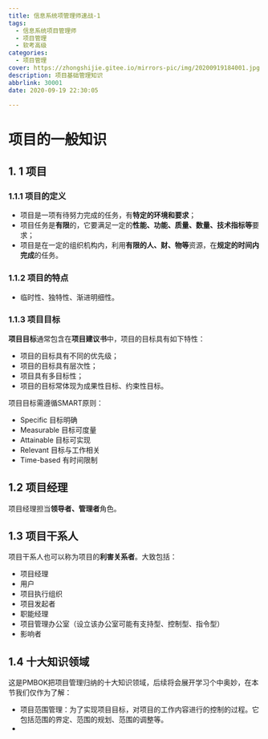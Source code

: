 ```yaml
---
title: 信息系统项管理师速战-1
tags:
  - 信息系统项目管理师
  - 项目管理
  - 软考高级
categories:
  - 项目管理
cover: https://zhongshijie.gitee.io/mirrors-pic/img/20200919184001.jpg
description: 项目基础管理知识
abbrlink: 30001
date: 2020-09-19 22:30:05

---
```


# 项目的一般知识

## 1. 1 项目

### 1.1.1 项目的定义

- 项目是一项有待努力完成的任务，有**特定的环境和要求**；
- 项目任务是**有限**的，它要满足一定的**性能、功能、质量、数量、技术指标等**要求；
- 项目是在一定的组织机构内，利用**有限的人、财、物等**资源，在**规定的时间内完成**的任务。

### 1.1.2 项目的特点

- 临时性、独特性、渐进明细性。

### 1.1.3 项目目标

**项目目标**通常包含在**项目建议书**中，项目的目标具有如下特性：

- 项目的目标具有不同的优先级；
- 项目的目标具有层次性；
- 项目具有多目标性；
- 项目的目标常体现为成果性目标、约束性目标。

项目目标需遵循SMART原则：

- Specific  目标明确
- Measurable  目标可度量
- Attainable  目标可实现
- Relevant 目标与工作相关
- Time-based 有时间限制

## 1.2 项目经理

项目经理担当**领导者、管理者**角色。

## 1.3 项目干系人

项目干系人也可以称为项目的**利害关系者**。大致包括：

- 项目经理
- 用户
- 项目执行组织
- 项目发起者
- 职能经理
- 项目管理办公室（设立该办公室可能有支持型、控制型、指令型）
- 影响者

## 1.4 十大知识领域

这是PMBOK把项目管理归纳的十大知识领域，后续将会展开学习个中奥妙，在本节我们仅作为了解：

- 项目范围管理：为了实现项目目标，对项目的工作内容进行的控制的过程。它包括范围的界定、范围的规划、范围的调整等。
- 
